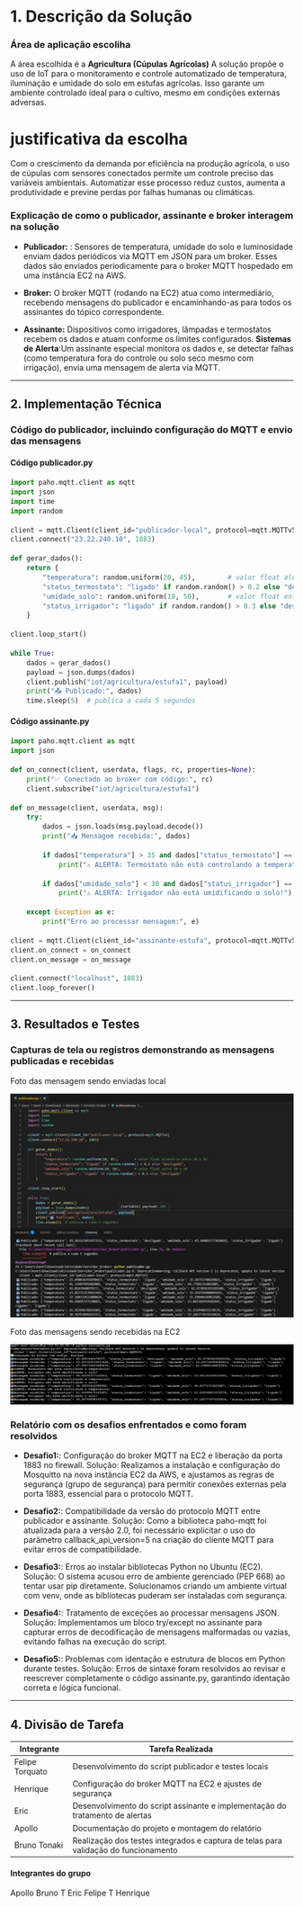 # **1. Descrição da Solução**
### **Área de aplicação escoliha** 
A área escolhida é a **Agricultura (Cúpulas Agrícolas)**
A solução propõe o uso de IoT para o monitoramento e controle automatizado de temperatura, iluminação e umidade do solo em estufas agrícolas. Isso garante um ambiente controlado ideal para o cultivo, mesmo em condições externas adversas.

# **justificativa da escolha**
Com o crescimento da demanda por eficiência na produção agrícola, o uso de cúpulas com sensores conectados permite um controle preciso das variáveis ambientais. Automatizar esse processo reduz custos, aumenta a produtividade e previne perdas por falhas humanas ou climáticas.

### **Explicação de como o publicador, assinante e broker interagem na solução**

- **Publicador:** : Sensores de temperatura, umidade do solo e luminosidade enviam dados periódicos via MQTT em JSON para um broker. Esses dados são enviados periodicamente para o broker MQTT hospedado em uma instância EC2 na AWS.

- **Broker:** O broker MQTT (rodando na EC2) atua como intermediário, recebendo mensagens do publicador e encaminhando-as para todos os assinantes do tópico correspondente.

- **Assinante:** Dispositivos como irrigadores, lâmpadas e termostatos recebem os dados e atuam conforme os limites configurados.
**Sistemas de Alerta**:Um assinante especial monitora os dados e, se detectar falhas (como temperatura fora do controle ou solo seco mesmo com irrigação), envia uma mensagem de alerta via MQTT.

---

## **2. Implementação Técnica**

### **Código do publicador, incluindo configuração do MQTT e envio das mensagens**

#### Código publicador.py

```python
import paho.mqtt.client as mqtt
import json
import time
import random

client = mqtt.Client(client_id="publicador-local", protocol=mqtt.MQTTv5)
client.connect("23.22.240.10", 1883)

def gerar_dados():
    return {
        "temperatura": random.uniform(20, 45),        # valor float aleatório entre 20 e 45
        "status_termostato": "ligado" if random.random() > 0.2 else "desligado",
        "umidade_solo": random.uniform(10, 50),       # valor float entre 10 e 50
        "status_irrigador": "ligado" if random.random() > 0.3 else "desligado"
    }

client.loop_start()

while True:
    dados = gerar_dados()
    payload = json.dumps(dados)
    client.publish("iot/agricultura/estufa1", payload)
    print("📤 Publicado:", dados)
    time.sleep(5)  # publica a cada 5 segundos

```

#### Código assinante.py

```python
import paho.mqtt.client as mqtt
import json

def on_connect(client, userdata, flags, rc, properties=None):
    print("✅ Conectado ao broker com código:", rc)
    client.subscribe("iot/agricultura/estufa1")

def on_message(client, userdata, msg):
    try:
        dados = json.loads(msg.payload.decode())
        print("📥 Mensagem recebida:", dados)

        if dados["temperatura"] > 35 and dados["status_termostato"] == "ligado":
            print("⚠️ ALERTA: Termostato não está controlando a temperatura!")

        if dados["umidade_solo"] < 30 and dados["status_irrigador"] == "ligado":
            print("⚠️ ALERTA: Irrigador não está umidificando o solo!")

    except Exception as e:
        print("Erro ao processar mensagem:", e)

client = mqtt.Client(client_id="assinante-estufa", protocol=mqtt.MQTTv5)
client.on_connect = on_connect
client.on_message = on_message

client.connect("localhost", 1883)
client.loop_forever()

```
---

## **3. Resultados e Testes**

### Capturas de tela ou registros demonstrando as mensagens publicadas e recebidas

Foto das mensagem sendo enviadas local

![Foto do Código python publicador executando](publicador.jpg)

Foto das mensagens sendo recebidas na EC2

![Foto da EC2 executando o assinante](assinante.jpg)

### **Relatório com os desafios enfrentados e como foram resolvidos**

- **Desafio1:**: Configuração do broker MQTT na EC2 e liberação da porta 1883 no firewall.
Solução: Realizamos a instalação e configuração do Mosquitto na nova instância EC2 da AWS, e ajustamos as regras de segurança (grupo de segurança) para permitir conexões externas pela porta 1883, essencial para o protocolo MQTT.

- **Desafio2:**: Compatibilidade da versão do protocolo MQTT entre publicador e assinante.
Solução: Como a biblioteca paho-mqtt foi atualizada para a versão 2.0, foi necessário explicitar o uso do parâmetro callback_api_version=5 na criação do cliente MQTT para evitar erros de compatibilidade.

- **Desafio3:**: Erros ao instalar bibliotecas Python no Ubuntu (EC2).
Solução: O sistema acusou erro de ambiente gerenciado (PEP 668) ao tentar usar pip diretamente. Solucionamos criando um ambiente virtual com venv, onde as bibliotecas puderam ser instaladas com segurança.

- **Desafio4:**: Tratamento de exceções ao processar mensagens JSON.
Solução: Implementamos um bloco try/except no assinante para capturar erros de decodificação de mensagens malformadas ou vazias, evitando falhas na execução do script.

- **Desafio5:**: Problemas com identação e estrutura de blocos em Python durante testes.
Solução: Erros de sintaxe foram resolvidos ao revisar e reescrever completamente o código assinante.py, garantindo identação correta e lógica funcional.


--- 

## 4. Divisão de Tarefa

| Integrante           | Tarefa Realizada                                                                                   |
|----------------------|---------------------------------------------------------------------------------------------------|
| Felipe Torquato      | Desenvolvimento do script publicador e testes locais                                              |
| Henrique             | Configuração do broker MQTT na EC2 e ajustes de segurança                                         |
| Eric                 | Desenvolvimento do script assinante e implementação do tratamento de alertas                      |
| Apollo               | Documentação do projeto e montagem do relatório                                                   |
| Bruno Tonaki         | Realização dos testes integrados e captura de telas para validação do funcionamento               |


#### **Integrantes do grupo**

Apollo
Bruno T
Eric
Felipe T
Henrique
